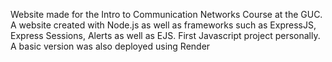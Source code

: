 Website made for the Intro to Communication Networks Course at the GUC. A website created with Node.js as well as frameworks such as ExpressJS, Express Sessions, Alerts as well as EJS.
First Javascript project personally.
A basic version was also deployed using Render
